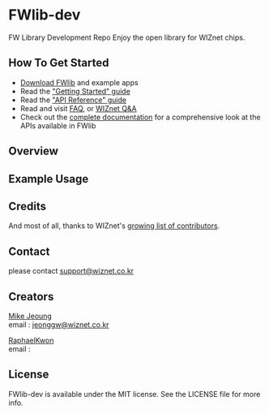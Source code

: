 FWlib-dev
=========
FW Library Development Repo
Enjoy the open library for WIZnet chips.

## How To Get Started

- [Download FWlib](https://github.com/ConvTeam/FWlib-dev/) and example apps
- Read the ["Getting Started" guide](https://github.com/ConvTeam/FWlib-dev/wiki/Getting-Started-with-FWlib)
- Read the ["API Reference" guide](http://convteam.github.com/FWlib-dev)
- Read and visit [FAQ](https://github.com/ConvTeam/FWlib-dev/wiki/FWlib-FAQ), or [WIZnet Q&A](http://www.wiznet.co.kr)
- Check out the [complete documentation](http://www.wiznet.co.kr/) for a comprehensive look at the APIs available in FWlib

## Overview

## Example Usage

## Credits

And most of all, thanks to WIZnet's [growing list of contributors](https://github.com/ConvTeam/FWlib-dev/contributors).

## Contact

please contact <support@wiznet.co.kr>

## Creators

[Mike Jeoung](http://github.com/MikeJeoung)
<br> email : jeonggw@wiznet.co.kr

[RaphaelKwon](http://github.com/RaphaelKwon)
<br> email : 

## License

FWlib-dev is available under the MIT license. See the LICENSE file for more info.
